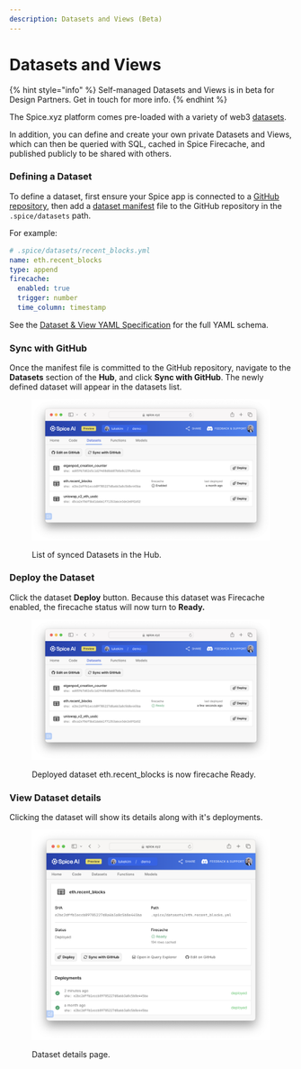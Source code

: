 ```yaml
---
description: Datasets and Views (Beta)
---
```


# Datasets and Views

{% hint style="info" %}
Self-managed Datasets and Views is in beta for Design Partners. Get in touch for more info.
{% endhint %}

The Spice.xyz platform comes pre-loaded with a variety of web3 [datasets](../../getting-started/datasets.md).

In addition, you can define and create your own private Datasets and Views, which can then be queried with SQL, cached in Spice Firecache, and published publicly to be shared with others.

### Defining a Dataset

To define a dataset, first ensure your Spice app is connected to a [GitHub repository](link-github-repository-beta.md), then add a [dataset manifest](../../reference/specifications/dataset-and-view-yaml-specification/) file to the GitHub repository in the `.spice/datasets` path.

For example:

```yaml
# .spice/datasets/recent_blocks.yml
name: eth.recent_blocks
type: append
firecache:
  enabled: true
  trigger: number
  time_column: timestamp
```

See the [Dataset & View YAML Specification](../../reference/specifications/spice-functions-yaml-specification/) for the full YAML schema.

### Sync with GitHub

Once the manifest file is committed to the GitHub repository, navigate to the **Datasets** section of the **Hub**, and click **Sync with GitHub**. The newly defined dataset will appear in the datasets list.

<figure><img src="../../.gitbook/assets/image (2).png" alt=""><figcaption><p>List of synced Datasets in the Hub.</p></figcaption></figure>

### Deploy the Dataset

Click the dataset **Deploy** button. Because this dataset was Firecache enabled, the firecache status will now turn to **Ready.**

<figure><img src="../../.gitbook/assets/image (1) (2).png" alt=""><figcaption><p>Deployed dataset eth.recent_blocks is now firecache Ready.</p></figcaption></figure>

### View Dataset details

Clicking the dataset will show its details along with it's deployments.

<figure><img src="../../.gitbook/assets/image (1).png" alt=""><figcaption><p>Dataset details page.</p></figcaption></figure>

